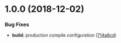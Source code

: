 # 1.0.0 (2018-12-02)


### Bug Fixes

* **build:** production compile configuration ([714a8cd](https://github.com/helionstack/helionstack/commit/714a8cd))
